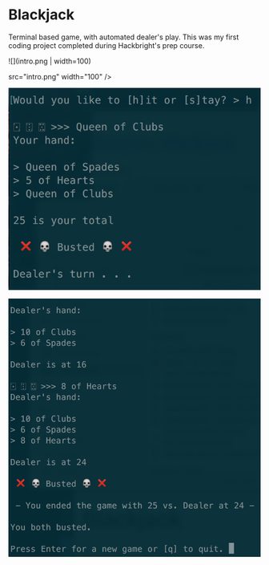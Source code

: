 # Blackjack
Terminal based game, with automated dealer's play. This was my first coding project completed during Hackbright's prep course.

![](intro.png | width=100)

src="intro.png" width="100" />

![](first_deal.png)

![](dealer.png)
